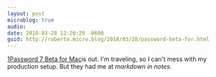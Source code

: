 ```yaml
---
layout: post
microblog: true
audio: 
date: 2018-03-28 12:20:29 -0600
guid: http://roberto.micro.blog/2018/03/28/password-beta-for.html
---
```

 [1Password 7 Beta for Mac](https://blog.agilebits.com/2018/03/28/the-1password-7-beta-for-mac-is-lit-and-you-can-be-too/)is out. I'm traveling, so I can't mess with my production setup. But they had me at _markdown in notes_. 
